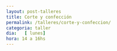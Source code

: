 ```yaml
---
layout: post-talleres
title: Corte y confección
permalink: /talleres/corte-y-confeccion/
categoria: taller
dia:   [ lunes]
hora: 14 a 16hs
---
```


